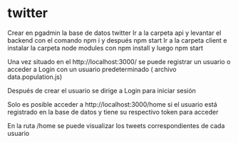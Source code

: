 # twitter

Crear en pgadmin la base de datos twitter
Ir a la carpeta api y levantar el backend con el comando npm i y después npm start 
Ir a la carpeta client e instalar la carpeta node modules con npm install y luego npm start

Una vez situado en el http://localhost:3000/ se puede registrar un usuario o acceder 
a Login con un usuario predeterminado ( archivo data.population.js)

Después de crear el usuario se dirige a Login para iniciar sesión

Solo es posible acceder a http://localhost:3000/home si el usuario está registrado en la base de datos
y tiene su respectivo token para acceder

En la ruta /home se puede visualizar los tweets correspondientes de cada usuario
